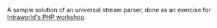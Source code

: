 A sample solution of an universal stream parser, done as an exercise for
[Intraworld's PHP workshop](https://github.com/intraworlds/workshop-php).
